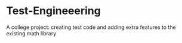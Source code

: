 # Test-Engineeering
A college project: creating test code and adding extra features to the existing math library
